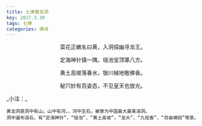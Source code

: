 ```yaml
---
title: 七律黄龙洞
key: 2017.3.30
tags: 七律
categories: 律诗
---
```


<p align="center">菜花正嫩名曰黄，入洞探幽寻龙王。
</p>
<p align="center">定海神针镇一隅，瑶池宝顶罩八方。
</p>
<p align="center">黄土高坡落春水，银川梯地敬佛香。
</p>
<p align="center">秘穴妙有百姿态，不见皇天也放光。
</p>
_小注：_

```
黄龙洞是洞中有山，山中有河，，河中生石。被誉为中国最大最美溶洞。
洞中遍布溶石，有“定海神针”，“瑶池”，“黄土高坡”，“龙头”，“九柱香”，“百亩梯田”等景。
```
